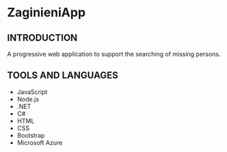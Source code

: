 # ZaginieniApp

## INTRODUCTION

A progressive web application to support the searching of missing persons.

## TOOLS AND LANGUAGES

- JavaScript
- Node.js
- .NET
- C#
- HTML
- CSS
- Bootstrap
- Microsoft Azure
